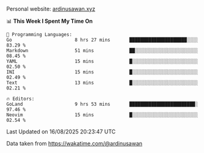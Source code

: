 Personal website: [ardinusawan.xyz](https://ardinusawan.xyz)

<!--START_SECTION:waka-->
📊 **This Week I Spent My Time On** 

```text
💬 Programming Languages: 
Go                       8 hrs 27 mins       █████████████████████░░░░   83.29 % 
Markdown                 51 mins             ██░░░░░░░░░░░░░░░░░░░░░░░   08.45 % 
YAML                     15 mins             █░░░░░░░░░░░░░░░░░░░░░░░░   02.50 % 
INI                      15 mins             █░░░░░░░░░░░░░░░░░░░░░░░░   02.49 % 
Text                     13 mins             █░░░░░░░░░░░░░░░░░░░░░░░░   02.21 % 

🔥 Editors: 
GoLand                   9 hrs 53 mins       ████████████████████████░   97.46 % 
Neovim                   15 mins             █░░░░░░░░░░░░░░░░░░░░░░░░   02.54 % 
```


 Last Updated on 16/08/2025 20:23:47 UTC
<!--END_SECTION:waka-->
Data taken from https://wakatime.com/@ardinusawan
